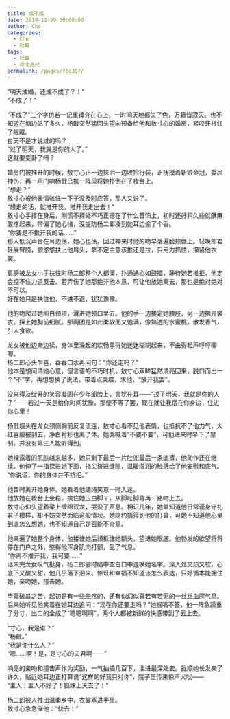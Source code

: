```yaml
---
title: 成不成
date: 2019-11-09 00:00:00
author: Cho
categories: 
  - Cho
  - 短篇
tags: 
  - 短篇
  - 得寸进尺
permalink: /pages/f5c387/
---
```

  
  
“明天成婚，还成不成了？！”  
“不成了！”  
  
<!-- more -->  
  
“不成了”三个字仿若一记重锤夯在心上，一时间天地都失了色，万籁皆寂灭。也不知道在塘边站了多久，杨戬突然猛回头望向预备给他和敖寸心的婚房，紧咬牙根红了眼眶。  
白天不是才说过的吗？  
“过了明天，我就是你的人了。”  
这就要变卦了吗？  
  
婚房门被推开的时候，敖寸心正一边抹泪一边收拾行装，正抚摸着新娘金冠，委屈神伤，再一声门响杨戬已携一阵风将她扑倒在了妆台上。  
“想走？”  
敖寸心被他表情骇住一下子没及时应答，那人又说了。  
“想走的话，就推开我。推开我走出去！”  
敖寸心手撑在身后，刚慌不择处不巧正摁在了什么首饰上，初时还好稍久些就酥麻酸疼起来，带偏了她心绪，没提防杨二郎凑到她耳边偷了个香。  
“你要是不推开我的话……”  
那人低沉声音在耳边荡，她心也荡。回过神来时他的吻早落遍脸颊唇上。轻唤郎君轻展臂膀，颤悠悠扶上他肩头，拿不定主意该推还是拉，只用力抓住，攥紧他衣裳。  
  
肩膀被龙女小手扶住时杨二郎整个人都僵，扑通通心如鼓擂，静待她若推拒，他定会控不住力道反击。若弄伤了她那绝非他本意，可让他放她离去，那也是绝对绝对不可以。  
好在她只是扶住他，不进不退，犹犹豫豫。  
  
他的吻爬过她细白颈项，滑进她领口里去。他的手一边搂定她腰肢，另一边拂开裳衣，探上她胸前细腻。那两团是如此柔软而又饱满，像熟透的水蜜桃，散发香气，引人食欲。  
  
龙女被他边亲边揉，身体里涌起的欢畅熏得她迷迷糊糊起来，不由得轻声哼哼唧唧。  
杨二郎心头乍喜，吞吞口水再问句：“你还走吗？”  
他本是想问清她心意，但言语的不巧时机，敖寸心双眸猛然清亮回来，脱口而出一个“不”字，再想想换了说法，带着点哭腔，求他，“放开我罢”。  
  
没来得及绽开的笑容凝固在少年郎脸上，言犹在耳——“过了明天，我就是你的人了”——若过一天是给你时间犹豫，那便不等了罢，现在就让我宿在你身边，住进你心里！  
  
杨戬埋头在龙女颈侧胸前反复流连，敖寸心看不见他表情，也抵抗不了他力气，大红喜服被剥去，净白衬衫也离了体。她哭喊着“不要不要”，可他进来时早下了禁制，并没有第三人能听得到。  
  
她裸露着的肌肤越来越多，她只剩下最后一片肚兜最后一条底裤，他动作还在继续。他伸了一指探进她下面，指尖挤进缝隙，温暖湿润的触感给了他安慰和底气。  
“你说谎，你的身体并不抗拒。”  
  
他暂时离开她身体。她看着他缱绻笑意一时入迷。  
他放她在妆台上坐稳，擒住她玉白脚丫，从脚趾脚背再一路吻上去。  
敖寸心仰头望着梁上缠绵双龙，哭没了声息。相识几年，她单知道他日常谨身守礼君子模样，却不妨突然面临这般情状。她隐约猜得到他的打算，可她不知道他心里到底怎么想她，也不知道自己是否能不介意。  
  
他亲遍了她整个身体，他搂住她后颈抵住她额头，望进她眼底。他勃发的欲望将将停在门户之外，憋得他浑身肌肉打颤，乱了气息。  
“你再不推开我，我可要……”  
话未完龙女叹气挺身，杨二郎霎时脑中空白口中连唤她名字。深入处又热又软，心底下又酸又甜，他几乎落下泪来。惊讶和幸福不知道该怎么表达，只好循本能拥住她，亲吻她，撞击她。  
  
毕竟破瓜之苦，起初是有一些些疼的，还有似幻似真若有若无的一丝丝血腥气息。后来她听见他笑着在她耳边追问：“现在你还要走吗？”她抿嘴不答，他一阵急躁重了分寸，出口的全成了“嗯嗯啊啊”，两个人都被新鲜的快感带到了云上去。  
  
“寸心，我是谁？”  
“杨戬。”  
“我是你什么人？”  
“嗯……啊！是，是寸心的夫君啊——”  
  
响亮的亲吻和撞击声作为奖励，一气抽插几百下，泄进最深处去。拢顺她长发亲了许久，贴近她耳边正打算说“这样的好我只对你”，院子里传来惊声犬吠——  
“主人！主人不好了！狐妹上天去了！”  
  
杨二郎被人推出温柔乡中，衣裳塞进手里。  
敖寸心急急催他：“快去！”  
